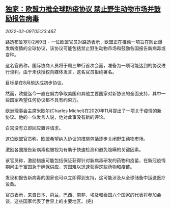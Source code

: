 <!--1644384662000-->
[独家：欧盟力推全球防疫协议 禁止野生动物市场并鼓励报告病毒](https://cn.reuters.com/article/eu-pandemic-treaty-wildlife-0209-idCNKBS2KE0D8)
------

<div><i>2022-02-09T05:23:46Z</i></div><p>路透布鲁塞尔2月9日 - 一位欧盟官员对路透表示，欧盟正在推动一项旨在防止爆发新疫情的全球协议，该协议可能包括禁止野生动物市场和鼓励各国报告新病毒或变种。</p><p>这名官员称，国际协商人员将于周三举行首次会面，准备为一项可能达到的协议进行谈判。由于未获授权向媒体发言，这名官员拒绝署名。</p><p>目标是在8月前达成初步协议。</p><p>然而，欧盟迄今一直在努力争取美国和其他主要国家对新协议的全面支持，其中一些国家希望任何协议都不具有约束力。</p><p>欧洲理事会主席米歇尔(Charles Michel)在2020年11月提出了一项关于疫情的新协议。他的一位发言人说，他对此事没有新的评论。</p><p>白宫没有立即回应置评请求。</p><p>这位欧盟官员称，欧盟希望纳入协议的措施包括逐步关闭野生动物市场。</p><p>激励各国报告新病毒也被视为有助于快速检测和避免隐瞒的关键因素。</p><p>该官员称，激励措施可能包括保证获得针对新病毒研发的药物和疫苗，在新冠疫情期间由于富国急于确保供应，穷国难以迅速获得这些药物和疫苗。</p><p>发现和报告新病毒的国家也可以立即得到支持，这可能涉及从全球储备中运送医疗设备。</p><p>官员表示，来自日本、荷兰、巴西、南非、埃及和泰国六个国家的代表将参加会谈，这些国家代表了世界上的主要地区。(完)</p>
